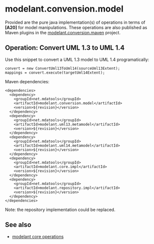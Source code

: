 modelant.convension.model
=========================

Provided are the pure java implementation(s) of operations in terms of **\[A20\]** for model manipulations. These operations are also published as Maven plugins in the [modelant.conversion.maven](../modelant.conversion.maven/index.html) project.


<!-- MACRO{toc} -->

Operation: Convert UML 1.3 to UML 1.4
-------------------------------------

Use this snippet to convert a UML 1.3 model to UML 1.4 programatically:

```
convert = new ConvertUml13ToUml14(sourceUml13Extent);
mappings = convert.execute(targetUml14Extent);
```

Maven dependencies:

```
<dependencies>
  <dependency>
    <groupId>net.mdatools</groupId>
    <artifactId>modelant.conversion.model</artifactId>
    <version>${revision}</version>
  </dependency>
  <dependency>
    <groupId>net.mdatools</groupId>
    <artifactId>modelant.uml13.metamodel</artifactId>
    <version>${revision}</version>
  </dependency>
  <dependency>
    <groupId>net.mdatools</groupId>
    <artifactId>modelant.uml14.metamodel</artifactId>
    <version>${revision}</version>
  </dependency>
  <dependency>
    <groupId>net.mdatools</groupId>
    <artifactId>modelant.core.impl</artifactId>
    <version>${revision}</version>
  </dependency>
  <dependency>
    <groupId>net.mdatools</groupId>
    <artifactId>modelant.repository.impl</artifactId>
    <version>${revision}</version>
  </dependency>
</dependencies>
```
Note: the repository implementation could be replaced.

See also
--------

* [modelant core operations](../../modelant.core/index.html)